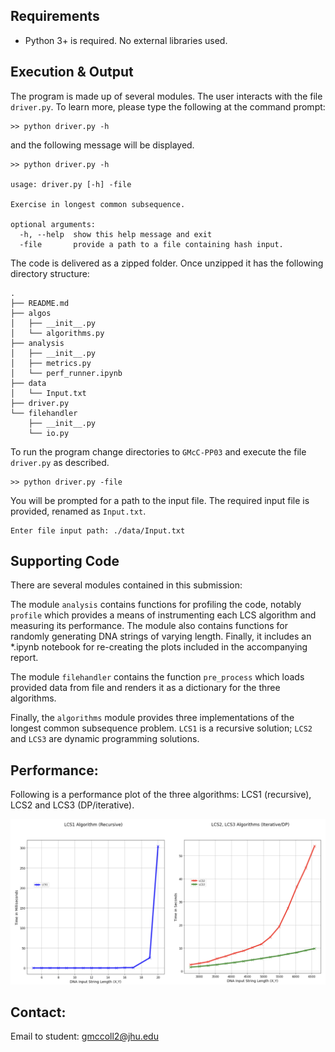 
## Requirements

  * Python 3+ is required. No external libraries used.

## Execution & Output

The program is made up of several modules. The user interacts with the file `driver.py`. To learn more, please type the following at the command prompt: 

```
>> python driver.py -h
```

and the following message will be displayed.

```
>> python driver.py -h

usage: driver.py [-h] -file

Exercise in longest common subsequence.

optional arguments:
  -h, --help  show this help message and exit
  -file       provide a path to a file containing hash input.
```

The code is delivered as a zipped folder. Once unzipped it has the following directory structure:

```
.
├── README.md
├── algos
│   ├── __init__.py
│   └── algorithms.py
├── analysis
│   ├── __init__.py
│   ├── metrics.py
│   └── perf_runner.ipynb
├── data
│   └── Input.txt
├── driver.py
└── filehandler
    ├── __init__.py
    └── io.py
```
To run the program change directories to `GMcC-PP03` and execute the file `driver.py` as described. 

```
>> python driver.py -file
```

You will be prompted for a path to the input file. The required input file is provided, renamed as `Input.txt`.

```
Enter file input path: ./data/Input.txt
```

## Supporting Code

There are several modules contained in this submission:

The module `analysis` contains functions for profiling the code, notably `profile` which provides a means of 
instrumenting each LCS algorithm and measuring its performance. The module also contains functions for randomly generating DNA strings 
of varying length. Finally, it includes an *.ipynb notebook for re-creating the plots included in the accompanying report. 

The module `filehandler` contains the function `pre_process` which loads provided data from file and renders it as a dictionary for the three algorithms.  

Finally, the `algorithms` module provides three implementations of the longest common subsequence problem. `LCS1` is a recursive solution; `LCS2` and `LCS3` are dynamic programming solutions. 

## Performance:

Following is a performance plot of the three algorithms: LCS1 (recursive), LCS2 and LCS3 (DP/iterative).

![alt text](perf_compare.png "Performance plot")

## Contact:

 Email to student: gmccoll2@jhu.edu

 
 